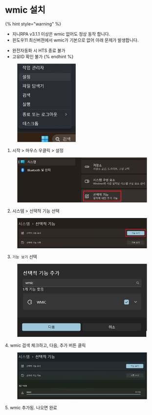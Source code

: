 # wmic 설치

{% hint style="warning" %}
- 지니RPA v3.1.1 이상은 wmic 없어도 정상 동작 합니다.
- 윈도우11 최신버젼에서 wmic가 기본으로 없어 아래 문제가 발생합니다.

* 완전자동화 시 HTS 종료 불가
* 고유ID 확인 불가
{% endhint %}



<figure><img src="../.gitbook/assets/image (1).png" alt="" width="191"><figcaption></figcaption></figure>

1. 시작 > 마우스 우클릭 > 설정



<figure><img src="../.gitbook/assets/image (1) (1).png" alt="" width="563"><figcaption></figcaption></figure>

2. 시스템 > 선택적 기능 선택



<figure><img src="../.gitbook/assets/image (2).png" alt="" width="563"><figcaption></figcaption></figure>

3. `기능 보기` 선택



<figure><img src="../.gitbook/assets/image (3).png" alt="" width="509"><figcaption></figcaption></figure>

4\. wmic 검색 체크하고, 다음, 추가 버튼 클릭



<figure><img src="../.gitbook/assets/image.png" alt=""><figcaption></figcaption></figure>

5\. wmic 추가됨. 나오면 완료

